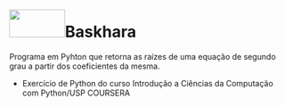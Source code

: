 # <img src="https://cdn.jsdelivr.net/gh/devicons/devicon/icons/python/python-original-wordmark.svg" width="100" height="50"/>Baskhara

Programa em Pyhton que retorna as raízes de uma equação de segundo grau a partir dos coeficientes da mesma.
- Exercício de Python do curso Introdução a Ciências da Computação com Python/USP COURSERA
